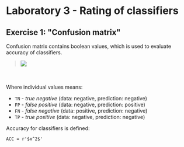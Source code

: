 # Laboratory 3 - Rating of classifiers
## Exercise 1: "Confusion matrix"
Confusion matrix contains boolean values, which is used to evaluate accuracy
 of classifiers.

><img src="http://latex.codecogs.com/gif.latex?CM%3D%5Cbegin%7Bpmatrix%7D%20TN%26FP%20%5C%5C%20FN%26TP%20%5Cend%7Bpmatrix%7D" />

<br></br>
Where individual values means:
* `TN` - _true negative_ (data: negative, prediction: negative)
* `FP` - _false positive_ (data: negative, prediction: positive)
* `FN` - _false negative_ (data: positive, prediction: negative)
* `TP` - _true positive_ (data: negative, prediction: negative)

Accuracy for classifiers is defined:
```markdown
ACC = r'$x^2$'
```
